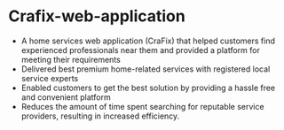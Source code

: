 # Crafix-web-application

- A home services web application (CraFix) that helped customers find experienced professionals near them and provided a platform for meeting their requirements
- Delivered best premium home-related services with registered local service experts
- Enabled customers to get the best solution by providing a hassle free and convenient platform
- Reduces the amount of time spent searching for reputable service providers, resulting in increased efficiency.
